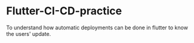 # Flutter-CI-CD-practice
To understand how automatic deployments can be done in flutter to know the users' update.
